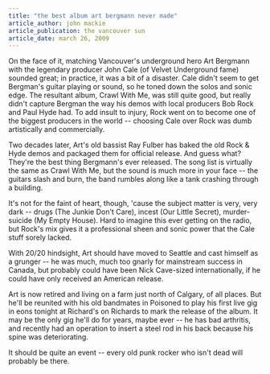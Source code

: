 ```yaml
---
title: "the best album art bergmann never made"
article_author: john mackie
article_publication: the vancouver sun
article_date: march 26, 2009
---
```

On the face of it, matching Vancouver's underground hero Art Bergmann with the legendary producer John Cale (of Velvet Underground fame) sounded great; in practice, it was a bit of a disaster. Cale didn't seem to get Bergman's guitar playing or sound, so he toned down the solos and sonic edge. The resultant album, Crawl With Me, was still quite good, but really didn't capture Bergman the way his demos with local producers Bob Rock and Paul Hyde had. To add insult to injury, Rock went on to become one of the biggest producers in the world -- choosing Cale over Rock was dumb artistically and commercially.  
  
Two decades later, Art's old bassist Ray Fulber has baked the old Rock & Hyde demos and packaged them for official release. And guess what? They're the best thing Bergmann's ever released. The song list is virtually the same as Crawl With Me, but the sound is much more in your face -- the guitars slash and burn, the band rumbles along like a tank crashing through a building.  
  
It's not for the faint of heart, though, 'cause the subject matter is very, very dark -- drugs (The Junkie Don't Care), incest (Our Little Secret), murder-suicide (My Empty House). Hard to imagine this ever getting on the radio, but Rock's mix gives it a professional sheen and sonic power that the Cale stuff sorely lacked.  
  
With 20/20 hindsight, Art should have moved to Seattle and cast himself as a grunger -- he was much, much too gnarly for mainstream success in Canada, but probably could have been Nick Cave-sized internationally, if he could have only received an American release.  
  
Art is now retired and living on a farm just north of Calgary, of all places. But he'll be reunited with his old bandmates in Poisoned to play his first live gig in eons tonight at Richard's on Richards to mark the release of the album. It may be the only gig he'll do for years, maybe ever -- he has bad arthritis, and recently had an operation to insert a steel rod in his back because his spine was deteriorating.  
  
It should be quite an event -- every old punk rocker who isn't dead will probably be there.  

